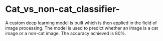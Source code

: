 # Cat_vs_non-cat_classifier-
A custom deep learning model is built which is then applied in the field of image processing. The model is used to predict whether an image is a cat image or a non-cat image. The accuracy achieved is 80%. 
